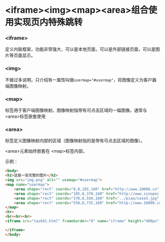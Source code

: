 # &lt;iframe&gt;&lt;img&gt;&lt;map&gt;&lt;area&gt;组合使用实现页内特殊跳转

### &lt;iframe&gt;

定义内联框架，功能非常强大，可以是本地页面，可以是外部链接页面，可以是图片等页面显示。

### &lt;img&gt;

不做过多说明，只介绍有一属性叫做`usermap="#usermap"`，将图像定义为客户器端图像映射。

### &lt;map&gt;

标签用于客户端图像映射。图像映射指带有可点击区域的一幅图像。通常与&lt;area&gt;标签嵌套使用

### &lt;area&gt;

标签定义图像映射内部的区域（图像映射指的是带有可点击区域的图像）。

&lt;area&gt;元素始终嵌套在 &lt;map&gt;标签内部。

示例：

```html
<body>
<h2>这是一张完整的图片</h2>
<img src="img.png" alt="" usemap="#usermap">
<map name="usermap">
    <area shape="rect" coords="0,0,185,160" href="http://www.10086.cn" alt="" target="iframe">
    <area shape="rect" coords="185,0,370,160" href="http://www.sinopec.com" alt="" target="iframe">
    <area shape="rect" coords="370,0,550,160" href="../piao/case3.jpg" alt="" target="iframe">
    <area shape="rect" coords="550,0,735,160" href="http://www.10000.com" alt="" target="iframe">
</map>
<hr>
<br><br><br>
<iframe src="task01.html" frameborder="0" name="iframe" height="400px" width="100%" style="border: 1px solid #CCCCCC">

</iframe>
</body>
```




